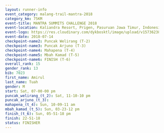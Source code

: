 ```yaml
---
layout: runner-info 
event_category: malang-trail-mantra-2018 
category_km: 75KM 
event-title: MANTRA SUMMITS CHALLENGE 2018 
event-location: Kaliandra Resort, Prigen, Pasuruan Jawa Timur, Indonesia 
event-logo: https://res.cloudinary.com/dykbosktl/image/upload/v1573623800/Logo/mantra-hiam_fujkqd.png 
event-date: 2018-07-14 
checkpoint-name2: Puncak Welirang (T-2) 
checkpoint-name3: Puncak Arjuno (T-3) 
checkpoint-name4: Mahapena (T-4) 
checkpoint-name5: Mbah Kamad (T-5) 
checkpoint-name6: FINISH (T-6) 
overall_rank: 15
gender_rank: 13
bib: 7023
first_name: Amirul
last_name: Tuah
gender: M
start: Sat, 07-00-00 pm
puncak_welirang_(t_2): Sat, 11-10-10 pm
puncak_arjuno_(t_3): 
mahapena_(t_4): Sun, 10-09-11 am
mbah_kamad_(t_5): Sun, 03-23-12 pm
finish_(t_6): Sun, 05-51-18 pm
finish: 22-51-18
status: FINISHER
---
```

